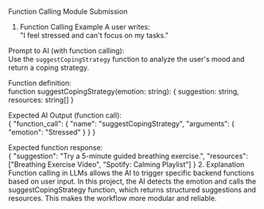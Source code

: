 Function Calling Module Submission
1. Function Calling Example
A user writes:  
"I feel stressed and can't focus on my tasks."

Prompt to AI (with function calling):  
Use the `suggestCopingStrategy` function to analyze the user's mood and return a coping strategy.

Function definition:  
function suggestCopingStrategy(emotion: string): { suggestion: string, resources: string[] }

Expected AI Output (function call):  
{
  "function_call": {
    "name": "suggestCopingStrategy",
    "arguments": {
      "emotion": "Stressed"
    }
  }
}

Expected function response:  
{
  "suggestion": "Try a 5-minute guided breathing exercise.",
  "resources": ["Breathing Exercise Video", "Spotify: Calming Playlist"]
}
2. Explanation
Function calling in LLMs allows the AI to trigger specific backend functions based on user input. In this project, the AI detects the emotion and calls the suggestCopingStrategy function, which returns structured suggestions and resources. This makes the workflow more modular and reliable.